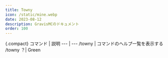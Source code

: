 ```yaml
---
title: Towny
icon: /static/mine.webp
date: 2023-08-12
description: GravisMCのドキュメント
order: 100
---
```


{.compact}
コマンド | 説明
---    | ---
/towny | コマンドのヘルプ一覧を表示する
/towny ？| Green